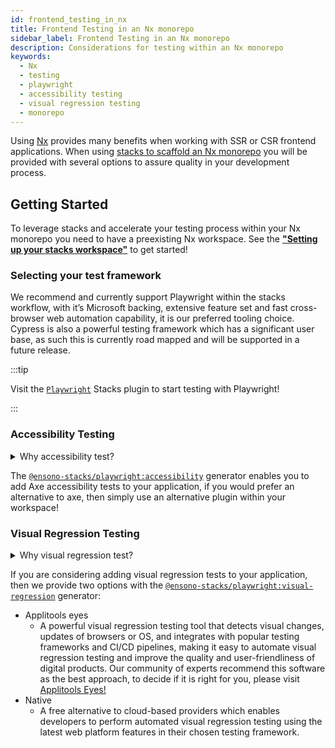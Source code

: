 ```yaml
---
id: frontend_testing_in_nx
title: Frontend Testing in an Nx monorepo
sidebar_label: Frontend Testing in an Nx monorepo
description: Considerations for testing within an Nx monorepo
keywords:
  - Nx
  - testing
  - playwright
  - accessibility testing
  - visual regression testing
  - monorepo
---
```


Using [Nx](https://nx.dev/) provides many benefits when working with SSR or CSR frontend applications. When using [stacks to scaffold an Nx monorepo](../../nx/nx_monorepo.md) you will be provided with several options to assure quality in your development process.


## Getting Started

To leverage stacks and accelerate your testing process within your Nx monorepo you need to have a preexisting Nx workspace. See the **["Setting up your stacks workspace"](../../nx/nx_monorepo.md#set-up-your-stacks-workspace)** to get started!

### Selecting your test framework

We recommend and currently support Playwright within the stacks workflow, with it’s Microsoft backing, extensive feature set and fast cross-browser web automation capability, it is our preferred tooling choice. Cypress is also a powerful testing framework which has a significant user base, as such this is currently road mapped and will be supported in a future release.  

:::tip 

Visit the [`Playwright`](../../nx/playwright/plugin-information.md) Stacks plugin to start testing with Playwright!

:::



### Accessibility Testing 

<details>
  <summary>Why accessibility test?</summary>
  <div>
  <p>Accessibility testing is a critical aspect of website and application development that ensures that everyone, including those with disabilities or impairments, can fully access and use the site or app. It is not only a legal requirement, but also a moral and ethical one, to ensure that digital products are inclusive and usable by all.</p> 
  <p>This type of testing identifies and addresses any barriers that would make it difficult or impossible for some users to access the site or app, such as poor contrast, small text, or lack of alternative text for images. By catching these issues early in the development process, developers can ensure that their website or application is user-friendly for everyone and compliant with the regulations like WCAG and Section 508 that are legally binding in certain regions.</p>
  <p>Automated accessibility tooling can consistently and efficiently check for accessibility issues across different pages and sections of a website or application and identify potential accessibility issues. Integrating into Continuous Integration/Continuous Deployment (CI/CD) pipelines enables accessibility testing to be performed as part of the development process, ensuring that issues are identified and addressed early on.
  </p>
  </div>
</details>

The [`@ensono-stacks/playwright:accessibility`](../../nx/playwright/plugin-information.md#ensono-stacksplaywrightaccessibility) generator enables you to add Axe accessibility tests to your application, if you would prefer an alternative to axe, then simply use an alternative plugin within your workspace!

### Visual Regression Testing

<details>
  <summary>Why visual regression test?</summary>
  <div>
    <p>Visual regression testing is a crucial step in the website and application development process. It ensures that the visual elements of the site or app are functioning correctly and are consistent across different browsers, devices, and screen sizes. This type of testing involves taking screenshots of a website or application, and then comparing them to previous versions or reference screenshots to identify any differences. By catching visual bugs early on in the development process, visual regression testing helps to prevent costly and time-consuming rework, and ensures that the end user has a consistent and polished experience.</p>
    <p>Visual regression testing can be automated which save a lot of time and effort compared to manual testing. Automated visual testing enables the developers to run many test cases in a very short time, which is not possible with manual testing. 
    </p>
  </div>
</details>

If you are considering adding visual regression tests to your application, then we provide two options with the [`@ensono-stacks/playwright:visual-regression`](../../nx/playwright/plugin-information.md#ensono-stacksplaywrightvisual-regression) generator:

-	Applitools eyes
    -	A powerful visual regression testing tool that detects visual changes, updates of browsers or OS, and integrates with popular testing frameworks and CI/CD pipelines, making it easy to automate visual regression testing and improve the quality and user-friendliness of digital products. Our community of experts recommend this software as the best approach, to decide if it is right for you, please visit [Applitools Eyes!](https://applitools.com/platform/eyes/)
-	Native
    - A free alternative to cloud-based providers which enables developers to perform automated visual regression testing using the latest web platform features in their chosen testing framework.
